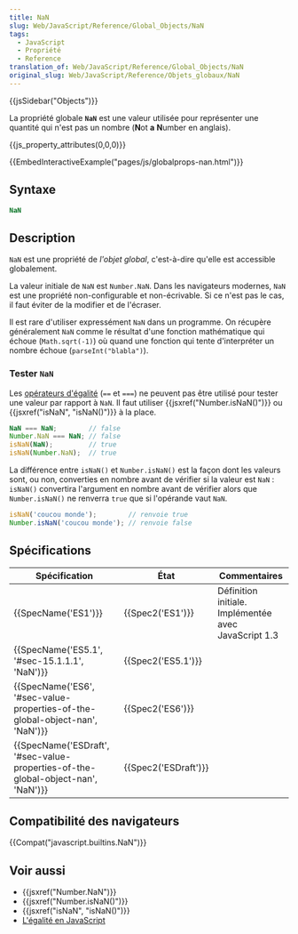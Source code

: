 ```yaml
---
title: NaN
slug: Web/JavaScript/Reference/Global_Objects/NaN
tags:
  - JavaScript
  - Propriété
  - Reference
translation_of: Web/JavaScript/Reference/Global_Objects/NaN
original_slug: Web/JavaScript/Reference/Objets_globaux/NaN
---
```

{{jsSidebar("Objects")}}

La propriété globale **`NaN`** est une valeur utilisée pour représenter une quantité qui n'est pas un nombre (**N**ot **a** **N**umber en anglais).

{{js_property_attributes(0,0,0)}}

{{EmbedInteractiveExample("pages/js/globalprops-nan.html")}}

## Syntaxe

```js
NaN
```

## Description

`NaN` est une propriété de _l'objet global_, c'est-à-dire qu'elle est accessible globalement.

La valeur initiale de `NaN` est `Number.NaN`. Dans les navigateurs modernes, `NaN` est une propriété non-configurable et non-écrivable. Si ce n'est pas le cas, il faut éviter de la modifier et de l'écraser.

Il est rare d'utiliser expressément `NaN` dans un programme. On récupère généralement `NaN` comme le résultat d'une fonction mathématique qui échoue (`Math.sqrt(-1)`) où quand une fonction qui tente d'interpréter un nombre échoue (`parseInt("blabla")`).

### Tester `NaN`

Les [opérateurs d'égalité](/fr/docs/Web/JavaScript/Les_diff%C3%A9rents_tests_d_%C3%A9galit%C3%A9_comment_les_utiliser) (`==` et `===`) ne peuvent pas être utilisé pour tester une valeur par rapport à `NaN`. Il faut utiliser {{jsxref("Number.isNaN()")}} ou {{jsxref("isNaN", "isNaN()")}} à la place.

```js
NaN === NaN;        // false
Number.NaN === NaN; // false
isNaN(NaN);         // true
isNaN(Number.NaN);  // true
```

La différence entre `isNaN()` et `Number.isNaN()` est la façon dont les valeurs sont, ou non, converties en nombre avant de vérifier si la valeur est `NaN` : `isNaN()` convertira l'argument en nombre avant de vérifier alors que `Number.isNaN()` ne renverra `true` que si l'opérande vaut `NaN`.

```js
isNaN('coucou monde');        // renvoie true
Number.isNaN('coucou monde'); // renvoie false
```

## Spécifications

| Spécification                                                                                                | État                         | Commentaires                                         |
| ------------------------------------------------------------------------------------------------------------ | ---------------------------- | ---------------------------------------------------- |
| {{SpecName('ES1')}}                                                                                     | {{Spec2('ES1')}}         | Définition initiale. Implémentée avec JavaScript 1.3 |
| {{SpecName('ES5.1', '#sec-15.1.1.1', 'NaN')}}                                                 | {{Spec2('ES5.1')}}     |                                                      |
| {{SpecName('ES6', '#sec-value-properties-of-the-global-object-nan', 'NaN')}}         | {{Spec2('ES6')}}         |                                                      |
| {{SpecName('ESDraft', '#sec-value-properties-of-the-global-object-nan', 'NaN')}} | {{Spec2('ESDraft')}} |                                                      |

## Compatibilité des navigateurs

{{Compat("javascript.builtins.NaN")}}

## Voir aussi

- {{jsxref("Number.NaN")}}
- {{jsxref("Number.isNaN()")}}
- {{jsxref("isNaN", "isNaN()")}}
- [L'égalité en JavaScript](/fr/docs/Web/JavaScript/Guide/%C3%89galit%C3%A9_en_JavaScript)
